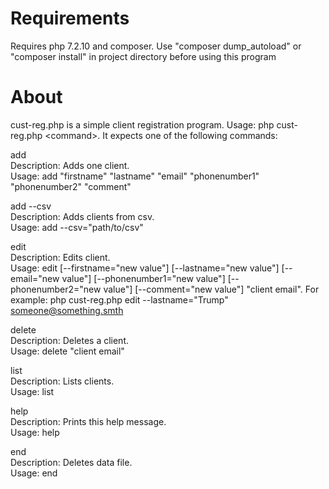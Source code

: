 # Requirements
Requires php 7.2.10 and composer.
Use "composer dump_autoload" or "composer install" in project directory before using this program

# About
cust-reg.php is a simple client registration program. Usage: php cust-reg.php \<command\>. It expects one of the following commands:

add<br/>
Description: Adds one client.<br/>
Usage: add "firstname" "lastname" "email" "phonenumber1" "phonenumber2" "comment"

add --csv<br/>
Description: Adds clients from csv.<br/>
Usage: add --csv="path/to/csv"

edit<br/>
Description: Edits client.<br/>
Usage: edit [--firstname="new value"] [--lastname="new value"] [--email="new value"] [--phonenumber1="new value"] [--phonenumber2="new value"] [--comment="new value"] "client email". For example: php cust-reg.php edit --lastname="Trump" someone@something.smth

delete<br/>
Description: Deletes a client.<br/>
Usage: delete "client email"

list<br/>
Description: Lists clients.<br/>
Usage: list

help<br/>
Description: Prints this help message.<br/>
Usage: help

end<br/>
Description: Deletes data file.<br/>
Usage: end
